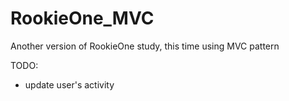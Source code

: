 # RookieOne_MVC
Another version of RookieOne study, this time using MVC pattern

TODO:
- update user's activity